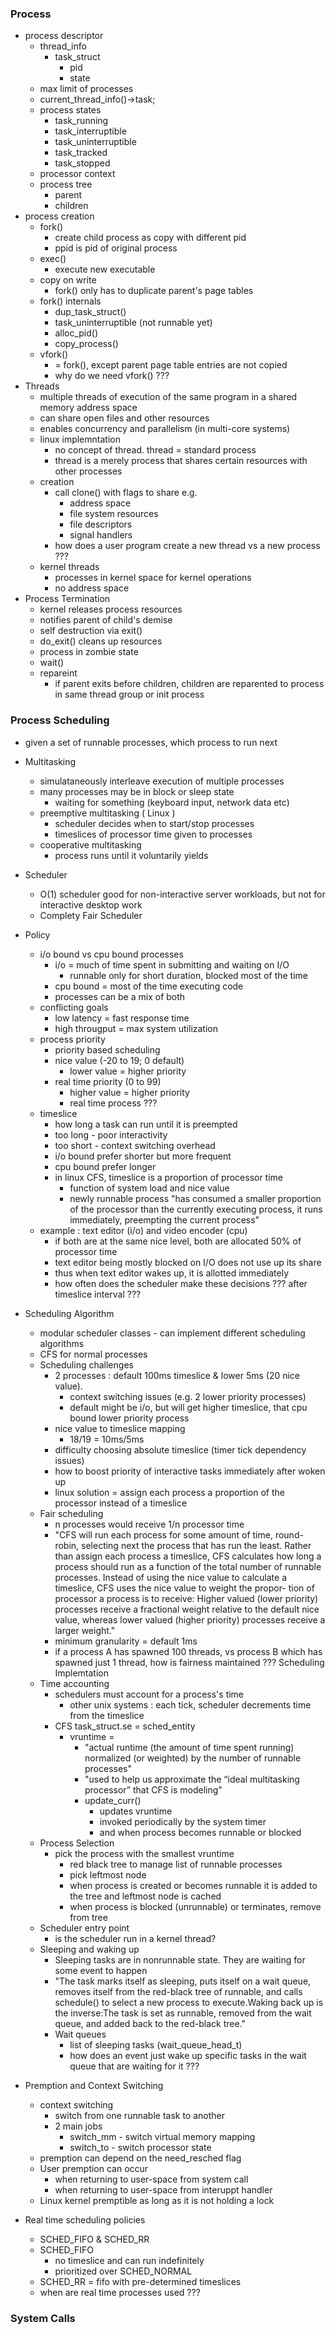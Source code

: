### Process
  - process descriptor
    - thread_info
      - task_struct
        - pid
        - state
    - max limit of processes
    - current_thread_info()->task;
    - process states
      - task_running
      - task_interruptible
      - task_uninterruptible
      - task_tracked
      - task_stopped
    - processor context
    - process tree
      - parent
      - children
  - process creation
    - fork()
      - create child process as copy with different pid
      - ppid is pid of original process
    - exec()
      - execute new executable
    - copy on write 
      - fork() only has to duplicate parent's page tables
    - fork() internals
      - dup_task_struct()
      - task_uninterruptible (not runnable yet)
      - alloc_pid()
      - copy_process()
    - vfork()
      - = fork(), except parent page table entries are not copied
      - why do we need vfork() ???
  - Threads
    - multiple threads of execution of the same program in a shared memory address space
    - can share open files and other resources
    - enables concurrency and parallelism (in multi-core systems)
    - linux implemntation
      - no concept of thread. thread = standard process
      - thread is a merely process that shares certain resources with other processes
    - creation
      - call clone() with flags to share e.g.
        - address space  
        - file system resources
        - file descriptors
        - signal handlers
      - how does a user program create a new thread vs a new process ??? 
    - kernel threads
      - processes in kernel space for kernel operations
      - no address space
  - Process Termination
    - kernel releases process resources
    - notifies parent of child's demise
    - self destruction via exit()
    - do_exit() cleans up resources
    - process in zombie state
    - wait()
    - repareint
      - if parent exits before children, children are reparented to process in same thread group or init process

### Process Scheduling
- given a set of runnable processes, which process to run next
- Multitasking
  - simulataneously interleave execution of multiple processes
  - many processes may be in block or sleep state
    - waiting for something (keyboard input, network data etc)
  - preemptive multitasking ( Linux )
    - scheduler decides when to start/stop processes
    - timeslices of processor time given to processes
  - cooperative multitasking
    - process runs until it voluntarily yields
- Scheduler
  - O(1) scheduler good for non-interactive server workloads, but not for interactive desktop work
  - Complety Fair Scheduler
- Policy
  - i/o bound vs cpu bound processes
    - i/o = much of time spent in submitting and waiting on I/O
      - runnable only for short duration, blocked most of the time
    - cpu bound = most of the time executing code
    - processes can be a mix of both
  - conflicting goals
    - low latency = fast response time
    - high througput = max system utilization
  - process priority
    - priority based scheduling 
    - nice value (-20 to 19; 0 default)
      - lower value = higher priority
    - real time priority (0 to 99)
      - higher value = higher priority
      - real time process ???
  - timeslice
    - how long a task can run until it is preempted
    - too long - poor interactivity 
    - too short - context switching overhead
    - i/o bound prefer shorter but more frequent
    - cpu bound prefer longer
    - in linux CFS, timeslice is a proportion of processor time
      - function of system load and nice value
      - newly runnable process "has consumed a smaller proportion of the processor than the currently executing process, it runs immediately, preempting the current process"
  - example : text editor (i/o) and video encoder (cpu)
    - if both are at the same nice level, both are allocated 50% of processor time
    - text editor being mostly blocked on I/O does not use up its share
    - thus when text editor wakes up, it is allotted immediately
    - how often does the scheduler make these decisions ??? after timeslice interval ???
- Scheduling Algorithm
  - modular scheduler classes - can implement different scheduling algorithms
  - CFS for normal processes
  - Scheduling challenges
    - 2 processes : default 100ms timeslice & lower 5ms (20 nice value). 
      - context switching issues (e.g. 2 lower priority processes)
      - default might be i/o, but will get higher timeslice, that cpu bound lower priority process
    - nice value to timeslice mapping
      - 18/19 = 10ms/5ms
    - difficulty choosing absolute timeslice (timer tick dependency issues)
    - how to boost priority of interactive tasks immediately after woken up
    - linux solution = assign each process a proportion of the processor instead of a timeslice
  - Fair scheduling
    - n processes would receive 1/n processor time
    - "CFS will run each process for some amount of time, round-robin, selecting next the process that has run the least. Rather than assign each process a timeslice, CFS calculates how long a process should run as a function of the total number of runnable processes. Instead of using the nice value to calculate a timeslice, CFS uses the nice value to weight the propor- tion of processor a process is to receive: Higher valued (lower priority) processes receive a fractional weight relative to the default nice value, whereas lower valued (higher priority) processes receive a larger weight." 
    - minimum granularity = default 1ms
    - if a process A has spawned 100 threads, vs process B which has spawned just 1 thread, how is fairness maintained ???
Scheduling Implemtation
  - Time accounting
    - schedulers must account for a process's time  
      - other unix systems : each tick, scheduler decrements time from the timeslice
    - CFS task_struct.se = sched_entity 
      - vruntime =   
        - "actual runtime (the amount of time spent running) normalized (or weighted) by the number of runnable processes"
        - "used to help us approximate the “ideal multitasking processor” that CFS is modeling"
        - update_curr()
          - updates vruntime
          - invoked periodically by the system timer
          - and when process becomes runnable or blocked
  - Process Selection
    - pick the process with the smallest vruntime  
      - red black tree to manage list of runnable processes
      - pick leftmost node
      - when process is created or becomes runnable it is added to the tree and leftmost node is cached
      - when process is blocked (unrunnable) or terminates, remove from tree
  - Scheduler entry point
    - is the scheduler run in a kernel thread?
  - Sleeping and waking up
    - Sleeping tasks are in nonrunnable state. They are waiting for some event to happen
    - "The task marks itself as sleeping, puts itself on a wait queue, removes itself from the red-black tree of runnable, and calls schedule() to select a new process to execute.Waking back up is the inverse:The task is set as runnable, removed from the wait queue, and added back to the red-black tree."
    - Wait queues
      - list of sleeping tasks (wait_queue_head_t)
      - how does an event just wake up specific tasks in the wait queue that are waiting for it ???
  
- Premption and Context Switching
  - context switching
    - switch from one runnable task to another
    - 2 main jobs
      - switch_mm - switch virtual memory mapping
      - switch_to - switch processor state
  - premption can depend on the need_resched flag
  - User premption can occur
    - when returning to user-space from system call
    - when returning to user-space from interuppt handler
  - Linux kernel premptible as long as it is not holding a lock

- Real time scheduling policies
  - SCHED_FIFO & SCHED_RR
  - SCHED_FIFO 
    - no timeslice and can run indefinitely
    - prioritized over SCHED_NORMAL
  - SCHED_RR = fifo with pre-determined timeslices
  - when are real time processes used ???

### System Calls 

